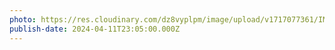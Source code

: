 ```yaml
---
photo: https://res.cloudinary.com/dz8vyplpm/image/upload/v1717077361/IMG_9518_d1bxvl.jpg
publish-date: 2024-04-11T23:05:00.000Z
---
```

